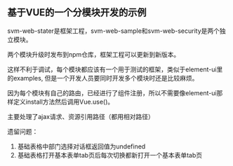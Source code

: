 ## 基于VUE的一个分模块开发的示例
	
svm-web-stater是框架工程，svm-web-sample和svm-web-security是两个独立模块。

两个模块升级时发布到npm仓库，框架工程可以更新到新版本。

这样不利于调试，每个模块都应该有一个用于测试的框架，类似于element-ui里的examples,
但是一个开发人员要同时开发多个模块时还是比较麻烦。

因为每个模块有自己的路由，已经进行了组件注册，所以不需要像element-ui那样定义install方法然后调用Vue.use()。

主要处理了ajax请求、资源引用路径（都用相对路径）

遗留问题：
1. 基础表格中部门选择对话框返回值为undefined
2. 基础表格打开基本表单tab页后每次切换都新打开一个基本表单tab页
